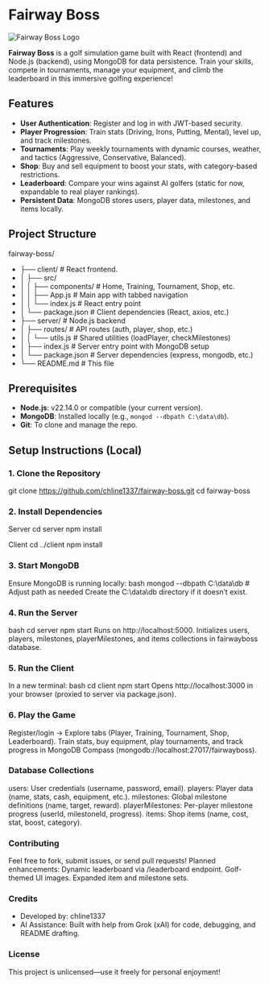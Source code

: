 # Fairway Boss

![Fairway Boss Logo](#) <!-- Replace "#" with a logo URL if you add one later -->

**Fairway Boss** is a golf simulation game built with React (frontend) and Node.js (backend), using MongoDB for data persistence. Train your skills, compete in tournaments, manage your equipment, and climb the leaderboard in this immersive golfing experience!

## Features

- **User Authentication**: Register and log in with JWT-based security.
- **Player Progression**: Train stats (Driving, Irons, Putting, Mental), level up, and track milestones.
- **Tournaments**: Play weekly tournaments with dynamic courses, weather, and tactics (Aggressive, Conservative, Balanced).
- **Shop**: Buy and sell equipment to boost your stats, with category-based restrictions.
- **Leaderboard**: Compare your wins against AI golfers (static for now, expandable to real player rankings).
- **Persistent Data**: MongoDB stores users, player data, milestones, and items locally.

## Project Structure

fairway-boss/
- ├── client/             # React frontend.
- │   ├── src/
- │   │   ├── components/ # Home, Training, Tournament, Shop, etc.
- │   │   ├── App.js      # Main app with tabbed navigation
- │   │   └── index.js    # React entry point
- │   └── package.json    # Client dependencies (React, axios, etc.)
- ├── server/             # Node.js backend
- │   ├── routes/         # API routes (auth, player, shop, etc.)
- │   │   └── utils.js    # Shared utilities (loadPlayer, checkMilestones)
- │   ├── index.js        # Server entry point with MongoDB setup
- │   └── package.json    # Server dependencies (express, mongodb, etc.)
- └── README.md           # This file


## Prerequisites

- **Node.js**: v22.14.0 or compatible (your current version).
- **MongoDB**: Installed locally (e.g., `mongod --dbpath C:\data\db`).
- **Git**: To clone and manage the repo.

## Setup Instructions (Local)

### 1. Clone the Repository

git clone https://github.com/chline1337/fairway-boss.git
cd fairway-boss

### 2. Install Dependencies

Server
cd server
npm install

Client
cd ../client
npm install


### 3. Start MongoDB
Ensure MongoDB is running locally:
bash
mongod --dbpath C:\data\db  # Adjust path as needed
Create the C:\data\db directory if it doesn’t exist.
###  4. Run the Server
bash
cd server
npm start
Runs on http://localhost:5000.
Initializes users, players, milestones, playerMilestones, and items collections in fairwayboss database.

### 5. Run the Client
In a new terminal:
bash
cd client
npm start
Opens http://localhost:3000 in your browser (proxied to server via package.json).
###  6. Play the Game

Register/login → Explore tabs (Player, Training, Tournament, Shop, Leaderboard).
Train stats, buy equipment, play tournaments, and track progress in MongoDB Compass (mongodb://localhost:27017/fairwayboss).

###  Database Collections
users: User credentials (username, password, email).
players: Player data (name, stats, cash, equipment, etc.).
milestones: Global milestone definitions (name, target, reward).
playerMilestones: Per-player milestone progress (userId, milestoneId, progress).
items: Shop items (name, cost, stat, boost, category).

###  Contributing
Feel free to fork, submit issues, or send pull requests! Planned enhancements:
Dynamic leaderboard via /leaderboard endpoint.
Golf-themed UI images.
Expanded item and milestone sets.

###  Credits
- Developed by: chline1337
- AI Assistance: Built with help from Grok (xAI) for code, debugging, and README drafting.

### License
This project is unlicensed—use it freely for personal enjoyment!
